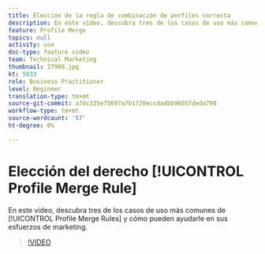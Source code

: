 ```yaml
---
title: Elección de la regla de combinación de perfiles correcta
description: En este vídeo, descubra tres de los casos de uso más comunes de las reglas de combinación de perfiles y cómo pueden ayudarle en sus esfuerzos de marketing.
feature: Profile Merge
topics: null
activity: use
doc-type: feature video
team: Technical Marketing
thumbnail: 37908.jpg
kt: 5833
role: Business Practitioner
level: Beginner
translation-type: tm+mt
source-git-commit: a7dc335e75697a7b1720eccdadbb9605fdeda798
workflow-type: tm+mt
source-wordcount: '57'
ht-degree: 0%

---
```



# Elección del derecho [!UICONTROL Profile Merge Rule]

En este vídeo, descubra tres de los casos de uso más comunes de [!UICONTROL Profile Merge Rules] y cómo pueden ayudarle en sus esfuerzos de marketing.

>[!VIDEO](https://video.tv.adobe.com/v/37908/?quality=12&learn=on)
